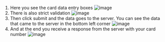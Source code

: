 1) Here you see the card data entry boxes
 ![image](https://user-images.githubusercontent.com/88615370/159988972-12b0b6c9-01ef-4db1-b5d0-3a550281181a.png)
2) There is also strict validation
![image](https://user-images.githubusercontent.com/88615370/159989290-3d3a692c-c0c9-471c-9bb0-3e42348d0730.png)
3) Then click submit and the data goes to the server. You can see the data that came to the server in the bottom left corner
![image](https://user-images.githubusercontent.com/88615370/159989634-752b22e2-4d1c-4e79-8fa8-26f83f4f7bff.png)
4) And at the end you receive a response from the server with your card number
![image](https://user-images.githubusercontent.com/88615370/159989859-2459eeca-bf6a-4b39-8b0c-bdd5e67a653b.png)
